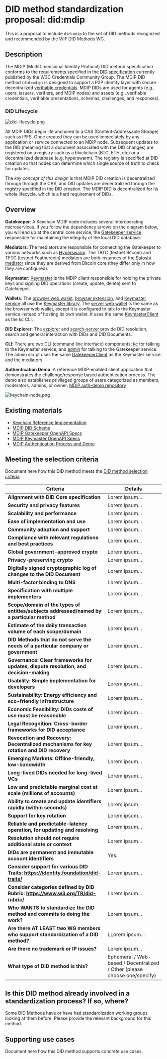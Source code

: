 # DID method standardization proposal: did:mdip

This is a proposal to include `did:mdip` to the set of DID methods recognized and recommended by the WIF DID Methods WG.

## Description

The MDIP (MultiDimensional Identity Protocol) DID method specification conforms to the requirements specified in the [DID specification](https://www.w3.org/TR/did-core/) currently published by the W3C Credentials Community Group. The MDIP DID method (`did:mdip`) is designed to support a P2P identity layer with secure decentralized [verifiable credentials](https://www.w3.org/TR/vc-data-model-2.0/). MDIP DIDs are used for agents (e.g., users, issuers, verifiers, and MDIP nodes) and assets (e.g., verifiable credentials, verifiable presentations, schemas, challenges, and responses).

### DID Lifecycle

![did-lifecycle.png](https://github.com/KeychainMDIP/kc/blob/main/doc/mdip/did-lifecycle.png)

All MDIP DIDs begin life anchored to a CAS (Content-Addressable Storage) such as IPFS. Once created they can be used immediately by any application or service connected to an MDIP node. Subsequent updates to the DID (meaning that a document associated with the DID changes) are registered on a registry such as a blockchain (BTC, ETH, etc) or a decentralized database (e.g. hyperswarm). The registry is specified at DID creation so that nodes can determine which single source of truth to check for updates.

The *key concept of this design* is that MDIP DID creation is decentralized through through the CAS, and DID updates are decentralized through the registry specified in the DID creation. The MDIP DID is decentralized for its whole lifecycle, which is a hard requirement of DIDs.

## Overview

**Gatekeeper**: A Keychain MDIP node includes several interoperating microservices. If you follow the dependency arrows on the diagram below, you will end up at the central core service, the [Gatekeeper service](https://github.com/KeychainMDIP/kc/blob/main/services/gatekeeper/server/README.md) responsible for maintaining the integrity of the local DID database. 

**Mediators**: The mediators are responsible for connecting the Gatekeeper to various networks such as [Hyperswarm](https://github.com/KeychainMDIP/kc/blob/main/services/mediators/hyperswarm/README.md). The TBTC (testnet Bitcoin) and TFTC (testnet Feathercoin) mediators are both instances of the [Satoshi mediator](https://github.com/KeychainMDIP/kc/blob/main/services/mediators/satoshi/README.md) since they are derived from Bitcoin core (they differ only in how they are configured). 

**Keymaster**: [Keymaster](https://github.com/KeychainMDIP/kc/blob/main/packages/keymaster/README.md) is the MDIP client responsible for holding the private keys and signing DID operations (create, update, delete) sent to Gatekeeper. 

**Wallets**: The [browser web wallet](https://github.com/KeychainMDIP/kc/blob/main/services/gatekeeper/client/README.md), [browser extension](https://github.com/KeychainMDIP/kc/blob/main/browser/chrome-extension/README.md), and [Keymaster service](https://github.com/KeychainMDIP/kc/blob/main/services/keymaster/server/README.md) all use the [Keymaster library](https://github.com/KeychainMDIP/kc/blob/main/packages/keymaster/README.md). The [server web wallet](https://github.com/KeychainMDIP/kc/blob/main/services/keymaster/client/README.md) is the same as the browser web wallet, except it is configured to talk to the Keymaster service instead of hosting its own wallet. It uses the same [KeymasterClient](https://github.com/KeychainMDIP/kc/blob/main/packages/keymaster/src/keymaster-sdk.ts) as the kc CLI. 

**DID Explorer**: The [explorer](https://github.com/KeychainMDIP/kc/blob/main/services/explorer/README.md) and [search-server](https://github.com/KeychainMDIP/kc/blob/main/services/search-server/README.md) provide DID resolution, search and general interaction with DIDs and DID Documents.

**CLI**: There are two CLI (command line interface) components: [kc](https://github.com/KeychainMDIP/kc/blob/main/scripts/keychain-cli.js) for talking to the Keymaster service, and [admin](https://github.com/KeychainMDIP/kc/blob/main/scripts/admin-cli.js) for talking to the Gatekeeper service. The admin script uses the same [GatekeeperClient](https://github.com/KeychainMDIP/kc/blob/main/packages/gatekeeper/README.md) as the Keymaster service and the mediators.

**Authentication Demo**: A reference MDIP-enabled client application that demonstrates the challenge/response based authentication process. The demo also establishes privileged groups of users categorized as members, moderators, admins, or owner. [MDIP auth-demo repository](https://github.com/KeychainMDIP/auth-demo)

![keychain-node.png](https://github.com/KeychainMDIP/kc/blob/main/keychain-node.png)

## Existing materials

* [Keychain Reference Implementation](https://github.com/KeychainMDIP/kc)
* [MDIP DID Scheme](https://github.com/KeychainMDIP/kc/blob/main/doc/mdip/scheme.md)
* [MDIP Gatekeeper OpenAPI Specs](https://github.com/KeychainMDIP/kc/blob/main/doc/gatekeeper-api.json)
* [MDIP Keymaster OpenAPI Specs](https://github.com/KeychainMDIP/kc/blob/main/doc/keymaster-api.json)
* [MDIP Authentication Process and Demo](https://github.com/KeychainMDIP/auth-demo)

## Meeting the selection criteria

Document here how this DID method meets the [DID method selection criteria](../selection-criteria/).

| **Criteria** | **Details** |
|----------|----------|
| **Alignment with DID Core specification** | Lorem ipsum... |
| **Security and privacy features** | Lorem ipsum... |
| **Scalability and performance** | Lorem ipsum... |
| **Ease of implementation and use** | Lorem ipsum... |
| **Community adoption and support** | Lorem ipsum... |
| **Compliance with relevant regulations and best practices** | Lorem ipsum... |
| **Global government-approved crypto** | Lorem ipsum... |
| **Privacy-preserving crypto** | Lorem ipsum... |
| **Digitally signed cryptographic log of changes to the DID Document** | Lorem ipsum... |
| **Multi-factor binding to DNS** | Lorem ipsum... |
| **Specification with multiple implementers** | Lorem ipsum... |
| **Scope/domain of the types of entities/subjects addressed/named by a particular method** | Lorem ipsum... |
| **Estimate of the daily transaction volume of each scope/domain** | Lorem ipsum... |
| **DID Methods that do not serve the needs of a particular company or government** | Lorem ipsum... |
| **Governance: Clear frameworks for updates, dispute resolution, and decision-making** | Lorem ipsum... |
| **Usability: Simple implementation for developers** | Lorem ipsum... |
| **Sustainability: Energy efficiency and eco-friendly infrastructure** | Lorem ipsum... |
| **Economic Feasibility: DIDs costs of use must be reasonable** | Lorem ipsum... |
| **Legal Recognition: Cross-border frameworks for DID acceptance** | Lorem ipsum... |
| **Revocation and Recovery: Decentralized mechanisms for key rotation and DID recovery** | Lorem ipsum... |
| **Emerging Markets: Offline-friendly, low-bandwidth** | Lorem ipsum... |
| **Long-lived DIDs needed for long-lived VCs** | Lorem ipsum... |
| **Low and predictable marginal cost at scale (millions of accounts)** | Lorem ipsum... |
| **Ability to create and update identifiers rapidly (within seconds)** | Lorem ipsum... |
| **Support for key rotation** | Lorem ipsum... |
| **Reliable and predictable-latency operation, for updating and resolving** | Lorem ipsum... |
| **Resolution should not require additional state or context** | Lorem ipsum... |
| **DIDs are permanent and immutable account identifiers** | Yes. |
| **Consider support for various DID Traits: <https://identity.foundation/did-traits/>** | Lorem ipsum...  |
| **Consider categories defined by DID Rubric: <https://www.w3.org/TR/did-rubric/>** | Lorem ipsum... |
| **Who WANTS to standardize the DID method and commits to doing the work?** | Lorem ipsum... |
| **Are there AT LEAST two WG members who support standardization of a DID method?** | LLorem ipsum... |
| **Are there no trademark or IP issues?** | Lorem ipsum... |
| **What type of DID method is this?** | Ephemeral / Web-based / Decentralized / Other (please choose one/specify) |

## Is this DID method already involved in a standardization process? If so, where?

Some DID Methods have or have had standardization working groups looking at them before. Please provide the relevant background for this method.

## Supporting use cases

Document here how this DID method supports concrete use cases.
